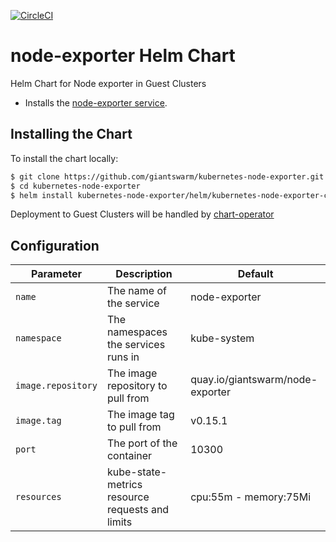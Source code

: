 [![CircleCI](https://circleci.com/gh/giantswarm/kubernetes-node-exporter.svg?style=svg&circle-token=0a5aafcebabaed6f39a57293a96427f907674276)](https://circleci.com/gh/giantswarm/kubernetes-node-exporter)

# node-exporter Helm Chart
Helm Chart for Node exporter in Guest Clusters

* Installs the [node-exporter service](https://github.com/prometheus/node_exporter).

## Installing the Chart

To install the chart locally:

```bash
$ git clone https://github.com/giantswarm/kubernetes-node-exporter.git
$ cd kubernetes-node-exporter
$ helm install kubernetes-node-exporter/helm/kubernetes-node-exporter-chart
```

Deployment to Guest Clusters will be handled by [chart-operator](https://github.com/giantswarm/chart-operator)

## Configuration

| Parameter          | Description                                     | Default                          |
|--------------------|-------------------------------------------------|----------------------------------|
| `name`             | The name of the service                         | node-exporter                    |
| `namespace`        | The namespaces the services runs in             | kube-system                      |
| `image.repository` | The image repository to pull from               | quay.io/giantswarm/node-exporter |
| `image.tag`        | The image tag to pull from                      | v0.15.1                          |
| `port`             | The port of the container                       | 10300                            |
| `resources`        | kube-state-metrics resource requests and limits | cpu:55m  - memory:75Mi           |
